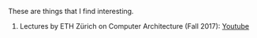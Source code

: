 These are things that I find interesting.

1. Lectures by ETH Zürich on Computer Architecture (Fall 2017): [Youtube](https://www.youtube.com/playlist?list=PL5Q2soXY2Zi9OhoVQBXYFIZywZXCPl4M_)
